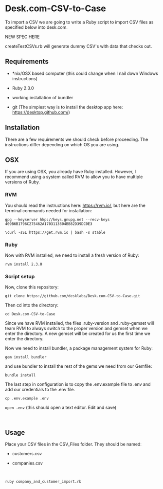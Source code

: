 Desk.com-CSV-to-Case
====================

To import a CSV we are going to write a Ruby script to import CSV files as
specified below into desk.com.

NEW SPEC HERE  

createTestCSVs.rb will generate dummy CSV's with data that checks out.

Requirements
------------

-   \*nix/OSX based computer (this could change when I nail down Windows
    instructions)

-   Ruby 2.3.0

-   working installation of bundler

-   git (The simplest way is to install the desktop app here:
    <https://desktop.github.com/>)

Installation
------------

There are a few requirements we should check before proceeding. The instructions
differ depending on which OS you are using.

OSX
---

If you are using OSX, you already have Ruby installed. However, I recommend
using a system called RVM to allow you to have multiple versions of Ruby.

### RVM

You should read the instructions here: <https://rvm.io/>, but here are the
terminal commands needed for installation:

`gpg --keyserver hkp://keys.gnupg.net --recv-keys
409B6B1796C275462A1703113804BB82D39DC0E3`

`\curl -sSL https://get.rvm.io | bash -s stable`

### Ruby

Now with RVM installed, we need to install a fresh version of Ruby:

`rvm install 2.3.0`

### Script setup

Now, clone this repository:

`git clone https://github.com/desklabs/Desk.com-CSV-to-Case.git`

Then cd into the directory:

`cd Desk.com-CSV-to-Case`

Since we have RVM installed, the files .ruby-version and .ruby-gemset will team
RVM to always switch to the proper version and gemset when we enter the
directory. A new gemset will be created for us the first time we enter the
directory.

Now we need to install bundler, a package management system for Ruby:

`gem install bundler`

and use bundler to install the rest of the gems we need from our Gemfile:

`bundle install`

The last step in configuration is to copy the .env.example file to .env and add
our credentials to the .env file.

`cp .env.example .env`

`open .env` (this should open a text editor. Edit and save)

 

Usage
-----

Place your CSV files in the CSV\_Files folder. They should be named:

-   customers.csv

-   companies.csv

 

`ruby company_and_customer_import.rb`

 
